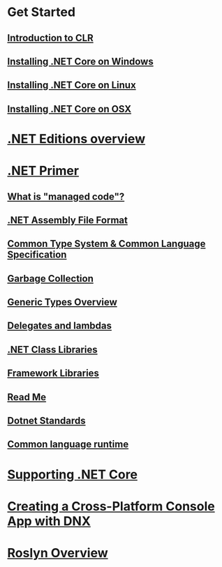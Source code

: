 # Get Started
## [Introduction to CLR](intro-clr.md)
## [Installing .NET Core on Windows](installing-core-windows.md)
## [Installing .NET Core on Linux](installing-core-linux.md)
## [Installing .NET Core on OSX](installing-core-osx.md)
# [.NET Editions overview](overview.md)
# [.NET Primer](primer.md)
## [What is "managed code"?](managed-code.md)
## [.NET Assembly File Format](assembly-format.md)
## [Common Type System & Common Language Specification](common-type-system.md)
## [Garbage Collection](gc-overview.md)
## [Generic Types Overview](generics.md)
## [Delegates and lambdas](delegates-lambdas.md)
## [.NET Class Libraries](class-libraries.md)
## [Framework Libraries](framework-libraries.md)
## [Read Me](README.md)
## [Dotnet Standards](dotnet-standards.md)
## [Common language runtime](common-language-runtime.md)
# [Supporting .NET Core](supporting-core.md)
# [Creating a Cross-Platform Console App with DNX](console.md)
# [Roslyn Overview](roslyn-overview.md)
